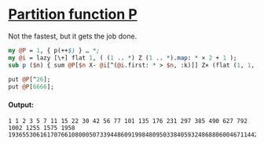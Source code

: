 [1]: https://rosettacode.org/wiki/Partition_function_P

# [Partition function P][1]

Not the fastest, but it gets the job done.

```perl
my @P = 1, { p(++$) } … *;
my @i = lazy [\+] flat 1, ( (1 .. *) Z (1 .. *).map: * × 2 + 1 );
sub p ($n) { sum @P[$n X- @i[^(@i.first: * > $n, :k)]] Z× (flat (1, 1, -1, -1) xx *) }
 
put @P[^26];
put @P[6666];
```

#### Output:
```
1 1 2 3 5 7 11 15 22 30 42 56 77 101 135 176 231 297 385 490 627 792 1002 1255 1575 1958
193655306161707661080005073394486091998480950338405932486880600467114423441282418165863
```
